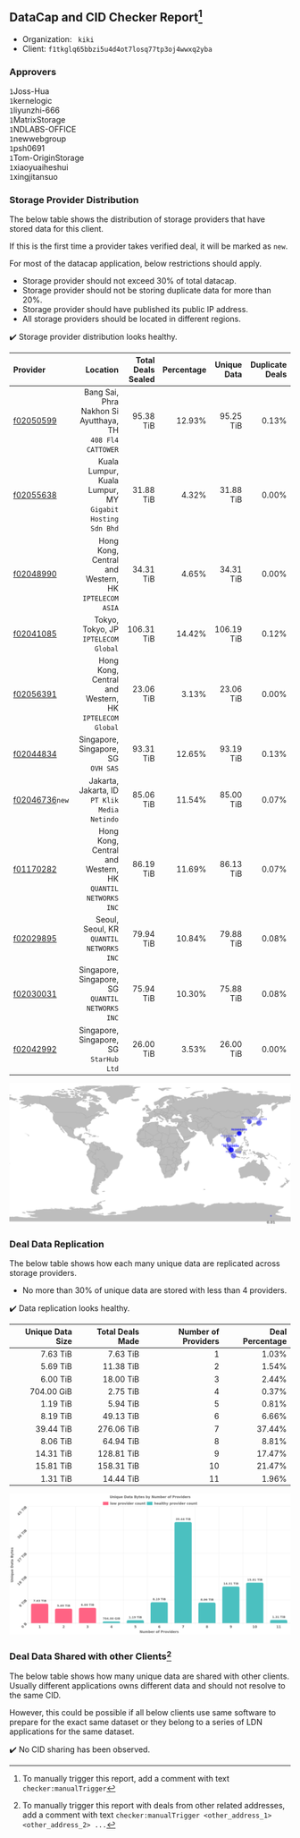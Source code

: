 ## DataCap and CID Checker Report[^1]
 - Organization: ` kiki`
 - Client: `f1tkglq65bbzi5u4d4ot7losq77tp3oj4wwxq2yba`
### Approvers
`1`Joss-Hua<br/>`1`kernelogic<br/>`1`liyunzhi-666<br/>`1`MatrixStorage<br/>`1`NDLABS-OFFICE<br/>`1`newwebgroup<br/>`1`psh0691<br/>`1`Tom-OriginStorage<br/>`1`xiaoyuaiheshui<br/>`1`xingjitansuo

### Storage Provider Distribution
The below table shows the distribution of storage providers that have stored data for this client.

If this is the first time a provider takes verified deal, it will be marked as `new`.

For most of the datacap application, below restrictions should apply.
 - Storage provider should not exceed 30% of total datacap.
 - Storage provider should not be storing duplicate data for more than 20%.
 - Storage provider should have published its public IP address.
 - All storage providers should be located in different regions.

✔️ Storage provider distribution looks healthy.

| Provider                                                    |                                                      Location | Total Deals Sealed | Percentage | Unique Data | Duplicate Deals |
| :---------------------------------------------------------- | ------------------------------------------------------------: | -----------------: | ---------: | ----------: | --------------: |
| [f02050599](https://filfox.info/en/address/f02050599)       | Bang Sai, Phra Nakhon Si Ayutthaya, TH<br/>`408 Fl4 CATTOWER` |          95.38 TiB |     12.93% |   95.25 TiB |           0.13% |
| [f02055638](https://filfox.info/en/address/f02055638)       |  Kuala Lumpur, Kuala Lumpur, MY<br/>`Gigabit Hosting Sdn Bhd` |          31.88 TiB |      4.32% |   31.88 TiB |           0.00% |
| [f02048990](https://filfox.info/en/address/f02048990)       |       Hong Kong, Central and Western, HK<br/>`IPTELECOM ASIA` |          34.31 TiB |      4.65% |   34.31 TiB |           0.00% |
| [f02041085](https://filfox.info/en/address/f02041085)       |                       Tokyo, Tokyo, JP<br/>`IPTELECOM Global` |         106.31 TiB |     14.42% |  106.19 TiB |           0.12% |
| [f02056391](https://filfox.info/en/address/f02056391)       |     Hong Kong, Central and Western, HK<br/>`IPTELECOM Global` |          23.06 TiB |      3.13% |   23.06 TiB |           0.00% |
| [f02044834](https://filfox.info/en/address/f02044834)       |                        Singapore, Singapore, SG<br/>`OVH SAS` |          93.31 TiB |     12.65% |   93.19 TiB |           0.13% |
| [f02046736](https://filfox.info/en/address/f02046736)`new`  |              Jakarta, Jakarta, ID<br/>`PT Klik Media Netindo` |          85.06 TiB |     11.54% |   85.00 TiB |           0.07% |
| [f01170282](https://filfox.info/en/address/f01170282)       | Hong Kong, Central and Western, HK<br/>`QUANTIL NETWORKS INC` |          86.19 TiB |     11.69% |   86.13 TiB |           0.07% |
| [f02029895](https://filfox.info/en/address/f02029895)       |                   Seoul, Seoul, KR<br/>`QUANTIL NETWORKS INC` |          79.94 TiB |     10.84% |   79.88 TiB |           0.08% |
| [f02030031](https://filfox.info/en/address/f02030031)       |           Singapore, Singapore, SG<br/>`QUANTIL NETWORKS INC` |          75.94 TiB |     10.30% |   75.88 TiB |           0.08% |
| [f02042992](https://filfox.info/en/address/f02042992)       |                    Singapore, Singapore, SG<br/>`StarHub Ltd` |          26.00 TiB |      3.53% |   26.00 TiB |           0.00% |

<img src="https://raw.githubusercontent.com/data-preservation-programs/filplus-checker-assets/main/filecoin-project/filecoin-plus-large-datasets/issues/1073/1679301152805.png"/>

### Deal Data Replication
The below table shows how each many unique data are replicated across storage providers.

- No more than 30% of unique data are stored with less than 4 providers.

✔️ Data replication looks healthy.

| Unique Data Size | Total Deals Made | Number of Providers | Deal Percentage |
| ---------------: | ---------------: | ------------------: | --------------: |
|         7.63 TiB |         7.63 TiB |                   1 |           1.03% |
|         5.69 TiB |        11.38 TiB |                   2 |           1.54% |
|         6.00 TiB |        18.00 TiB |                   3 |           2.44% |
|       704.00 GiB |         2.75 TiB |                   4 |           0.37% |
|         1.19 TiB |         5.94 TiB |                   5 |           0.81% |
|         8.19 TiB |        49.13 TiB |                   6 |           6.66% |
|        39.44 TiB |       276.06 TiB |                   7 |          37.44% |
|         8.06 TiB |        64.94 TiB |                   8 |           8.81% |
|        14.31 TiB |       128.81 TiB |                   9 |          17.47% |
|        15.81 TiB |       158.31 TiB |                  10 |          21.47% |
|         1.31 TiB |        14.44 TiB |                  11 |           1.96% |

<img src="https://raw.githubusercontent.com/data-preservation-programs/filplus-checker-assets/main/filecoin-project/filecoin-plus-large-datasets/issues/1073/1679301153551.png"/>

### Deal Data Shared with other Clients[^3]
The below table shows how many unique data are shared with other clients.
Usually different applications owns different data and should not resolve to the same CID.

However, this could be possible if all below clients use same software to prepare for the exact same dataset or they belong to a series of LDN applications for the same dataset.

✔️ No CID sharing has been observed.

[^1]: To manually trigger this report, add a comment with text `checker:manualTrigger`

[^2]: Deals from those addresses are combined into this report as they are specified with `checker:manualTrigger`

[^3]: To manually trigger this report with deals from other related addresses, add a comment with text `checker:manualTrigger <other_address_1> <other_address_2> ...`
